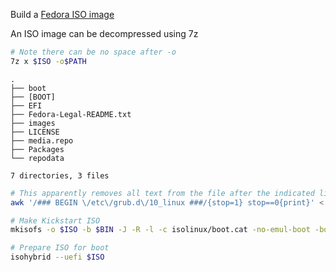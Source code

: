 Build a [Fedora ISO image](https://fedoraproject.org/wiki/How_to_create_a_Fedora_install_ISO_for_testing)

An ISO image can be decompressed using 7z
```sh
# Note there can be no space after -o
7z x $ISO -o$PATH
```

``` title="Directory structure of a Fedora ISO"
.
├── boot
├── [BOOT]
├── EFI
├── Fedora-Legal-README.txt
├── images
├── LICENSE
├── media.repo
├── Packages
└── repodata

7 directories, 3 files

```

```sh
# This apparently removes all text from the file after the indicated line.
awk '/### BEGIN \/etc\/grub.d\/10_linux ###/{stop=1} stop==0{print}' < ks/EFI/BOOT/grub.cfg > grub.cfg
```


```sh
# Make Kickstart ISO
mkisofs -o $ISO -b $BIN -J -R -l -c isolinux/boot.cat -no-emul-boot -boot-load-size 4 -boot-info-table -eltorito-alt-boot -e images/efiboot.img -no-emul-boot -graft-points -V {{ label | quote }} .

# Prepare ISO for boot
isohybrid --uefi $ISO
```